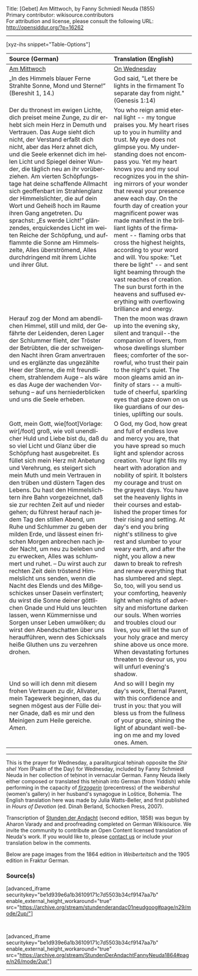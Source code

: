 <html>
<head></head>
<body>
Title: [Gebet] Am Mittwoch, by Fanny Schmiedl Neuda (1855)<br />
Primary contributor: wikisource.contributors<br />
For attribution and license, please consult the following URL: <a href="http://opensiddur.org/?p=16262">http://opensiddur.org/?p=16262</a>
<p />
<hr />

[xyz-ihs snippet="Table-Options"]<table style="margin-left: auto; margin-right: auto;" class="draggable">
<thead><tr><th id="x" style="text-align: left;">Source (German)</th><th style="text-align: left;">Translation (English)</th></tr></thead>
<tbody>
<tr><td style="vertical-align:top;">
<div class="german" lang="de">
<u>Am Mittwoch</u>
</span></div></td>

<td style="vertical-align:top;">
<div class="english" lang="en">
<u>On Wednesday</u>
</span></div></td></tr>

<tr><td style="vertical-align:top;">
<div class="german" lang="de">
„In des Himmels blauer Ferne 
Strahlte Sonne, Mond und Sterne!” <span class="citation">(Bereshit 1, 14.)</span> 
</span></div></td>

<td style="vertical-align:top;">
<div class="english" lang="en">
God said, 
"Let there be lights in the firmament
To separate day from night." <span class="citation">(Genesis 1:14)</span>
</span></div></td></tr>


<tr><td style="vertical-align:top;">
<div class="german" lang="de">
Der du thronest im ewigen Lichte, dich preiset meine Zunge, zu dir erhebt sich mein Herz in Demuth und Vertrauen. Das Auge sieht dich nicht, der Verstand erfaßt dich nicht, aber das Herz ahnet dich, und die Seele erkennet dich im hellen Licht und Spiegel deiner Wunder, die täglich neu an ihr vorüberziehen. Am vierten Schöpfungstage hat deine schaffende Allmacht sich geoffenbart im Strahlenglanz der Himmelslichter, die auf dein Wort und Geheiß hoch im Raume ihren Gang angetreten. Du sprachst: „Es werde Licht!” glänzendes, erquickendes Licht im weiten Reiche der Schöpfung, und aufflammte die Sonne am Himmelszelte, Alles überströmend, Alles durchdringend mit ihrem Lichte und ihrer Glut.
</span></div></td>

<td style="vertical-align:top;">
<div class="english" lang="en">
You who reign amid eternal light -- my tongue praises you. My heart rises up to you in humility and trust. My eye does not glimpse you. My understanding does not encompass you. Yet my heart knows you and my soul recognizes you in the shining mirrors of your wonder that reveal your presence anew each day. On the fourth day of creation your magnificent power was made manifest in the brilliant lights of the firmament -- flaming orbs that cross the highest heights, according to your word and will. You spoke: "Let there be light" -- and sent light beaming through the vast reaches of creation. The sun burst forth in the heavens and suffused everything with overflowing brilliance and energy.
</span></div></td></tr>


<tr><td style="vertical-align:top;">
<div class="german" lang="de">
Herauf zog der Mond am abendlichen Himmel, still und mild, der Gefährte der Leidenden, deren Lager der Schlummer flieht, der Tröster der Betrübten, die der schweigenden Nacht ihren Gram anvertrauen und es erglänzte das ungezählte Heer der Sterne, die mit freundlichem, strahlendem Auge – als wäre es das Auge der wachenden Vorsehung – auf uns herniederblicken und uns die Seele erheben. 
</span></div></td>

<td style="vertical-align:top;">
<div class="english" lang="en">
Then the moon was drawn up into the evening sky, silent and tranquil--the companion of lovers, from whose dwellings slumber flees; comforter of the sorrowful, who trust their pain to the night's quiet. The moon gleams amid an infinity of stars -- a multitude of cheerful, sparkling eyes that gaze down on us like guardians of our destinies, uplifting our souls.
</span></div></td></tr>


<tr><td style="vertical-align:top;">
<div class="german" lang="de">
Gott, mein Gott, wie[foot]Vorlage: <em>wir</em>[/foot] groß, wie voll unendlicher Huld und Liebe bist du, daß du so viel Licht und Glanz über die Schöpfung hast ausgebreitet. Es füllet sich mein Herz mit Anbetung und Verehrung, es steigert sich mein Muth und mein Vertrauen in den trüben und düstern Tagen des Lebens. Du hast den Himmelslichtern ihre Bahn vorgezeichnet, daß sie zur rechten Zeit auf und nieder gehen; du führest herauf nach jedem Tag den stillen Abend, um Ruhe und Schlummer zu geben der milden Erde, und lässest einen frischen Morgen anbrechen nach jeder Nacht, um neu zu beleben und zu erwecken, Alles was schlummert und ruhet. – Du wirst auch zur rechten Zeit dein tröstend Himmelslicht uns senden, wenn die Nacht des Elends und des Mißgeschickes unser Dasein verfinstert; du wirst die Sonne deiner göttlichen Gnade und Huld uns leuchten lassen, wenn Kümmernisse und Sorgen unser Leben umwölken; du wirst den Abendschatten über uns heraufführen, wenn des Schicksals heiße Gluthen uns zu verzehren drohen. 
</span></div></td>

<td style="vertical-align:top;">
<div class="english" lang="en">
O God, my God, how great and full of endless love and mercy you are, that you have spread so much light and splendor across creation. Your light fills my heart with adoration and nobility of spirit. It bolsters my courage and trust on the grayest days. You have set the heavenly lights in their courses and established the proper times for their rising and setting. At day's end you bring night's stillness to give rest and slumber to your weary earth, and after the night, you allow a new dawn to break to refresh and renew everything that has slumbered and slept. So, too, will you send us your comforting, heavenly light when nights of adversity and misfortune darken our souls. When worries and troubles cloud our lives, you will let the sun of your holy grace and mercy shine above us once more. When devastating fortunes threaten to devour us, you will unfurl evening's shadow. 
</span></div></td></tr>


<tr><td style="vertical-align:top;">
<div class="german" lang="de">
Und so will ich denn mit diesem frohen Vertrauen zu dir, Allvater, mein Tagewerk beginnen, das du segnen mögest aus der Fülle deiner Gnade, daß es mir und den Meinigen zum Heile gereiche. <em>Amen</em>. 
</span></div></td>

<td style="vertical-align:top;">
<div class="english" lang="en">
And so will I begin my day's work, Eternal Parent, with this confidence and trust in you: that you will bless us from the fullness of your grace, shining the light of abundant well-being on me and my loved ones. Amen.
</span></div></td></tr>
</tbody></table>

<hr />

This is the prayer for Wednesday, a paraliturgical teḥinah opposite the <em>Shir shel Yom</em> (Psalm of the Day) for Wednesday, included by Fanny Schmiedl Neuda in her collection of teḥinot in vernacular German. Fanny Neuda likely either composed or translated this teḥinah into German (from Yiddish) while performing in the capacity of <a href="https://en.wikipedia.org/wiki/Firzogerin"><em>firzogerin</em></a> (precentress) of the <em>weibershul</em> (women's gallery) in her husband's synagogue in Loštice, Bohemia. The English translation here was made by Julia Watts-Beller, and first published in <em>Hours of Devotion</em> (ed. Dinah Berland, Schocken Press, 2007).

Transcription of <a href="https://opensiddur.org/prayers-for/tkhines/stunden-der-andacht-hours-of-devotion-by-fanny-schmiedl-neuda/">Stunden der Andacht</a> (second edition, 1858) was begun by Aharon Varady and and proofreading completed on German Wikisource. We invite the community to contribute an Open Content licensed translation of Neuda's work. If you would like to, please <a href="https://opensiddur.org/contact/">contact us</a> or include your translation below in the comments.

Below are page images from the 1864 edition in <em>Weiberteitsch</em> and the 1905 edition in Fraktur German.

<h3>Source(s)</h3>

[advanced_iframe securitykey="be1d939e6a1b36109171c7d5503b34cf9147aa7b" enable_external_height_workaround="true" src="https://archive.org/stream/stundenderandac01neudgoog#page/n29/mode/2up/"]

&nbsp;

[advanced_iframe securitykey="be1d939e6a1b36109171c7d5503b34cf9147aa7b" enable_external_height_workaround="true" src="https://archive.org/stream/StundenDerAndachtFannyNeuda1864#page/n26/mode/2up"]

<hr />

&nbsp;
</body>
</html>